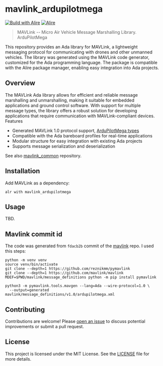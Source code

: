 # mavlink_ardupilotmega

[![Build with Alire](https://github.com/reznikmm/mavlink_ardupilotmega/actions/workflows/alire.yml/badge.svg)](https://github.com/reznikmm/mavlink_ardupilotmega/actions/workflows/alire.yml)
[![Alire](https://img.shields.io/endpoint?url=https://alire.ada.dev/badges/mavlink_ardupilotmega.json)](https://alire.ada.dev/crates/mavlink_ardupilotmega.html)

> MAVLink -- Micro Air Vehicle Message Marshalling Library. ArduPilotMega

This repository provides an Ada library for MAVLink, a lightweight
messaging protocol for communicating with drones and other unmanned
vehicles. The library was generated using the MAVLink code generator,
customized for the Ada programming language. The package is compatible
with the Alire package manager, enabling easy integration into Ada
projects.

## Overview

The MAVLink Ada library allows for efficient and reliable message
marshalling and unmarshalling, making it suitable for embedded applications
and ground control software. With support for multiple message types,
the library offers a robust solution for developing applications that
require communication with MAVLink-compliant devices. Features

- Generated MAVLink 1.0 protocol support,
  [ArduPilotMega types](https://mavlink.io/en/messages/ardupilotmega.html)
- Compatible with the Ada bareboard profiles for real-time applications
- Modular structure for easy integration with existing Ada projects
- Supports message serialization and deserialization

See also [mavlink_common](https://github.com/reznikmm/mavlink_common) repository.

## Installation

Add MAVLink as a dependency:

   ```shell
   alr with mavlink_ardupilotmega
   ```

##  Usage

TBD.

## Mavlink commit id

The code was generated from `fdacb2b` commit of
the [mavlink](https://github.com/mavlink/mavlink) repo. I used this steps:

```shell
python -m venv venv
source venv/bin/activate
git clone --depth=1 https://github.com/reznikmm/pymavlink
git clone --depth=1 https://github.com/mavlink/mavlink
MDEF=$PWD/mavlink/message_definitions python -m pip install pymavlink

python3 -m pymavlink.tools.mavgen --lang=Ada --wire-protocol=1.0 \
  --output=generated mavlink/message_definitions/v1.0/ardupilotmega.xml
```

## Contributing

Contributions are welcome!
Please [open an issue](https://github.com/reznikmm/mavlink_ardupilotmega/issues)
to discuss potential improvements or submit a pull request.

## License

This project is licensed under the MIT License.
See the [LICENSE](LICENSE) file for more details.
